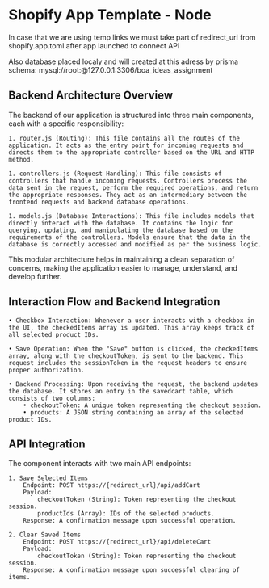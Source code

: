 # Shopify App Template - Node

In case that we are using temp links we must take part of redirect_url from shopify.app.toml after app launched to connect API

Also database placed localy and will created at this adress by prisma schema: mysql://root:@127.0.0.1:3306/boa_ideas_assignment


## Backend Architecture Overview

The backend of our application is structured into three main components, each with a specific responsibility:

    1. router.js (Routing): This file contains all the routes of the application. It acts as the entry point for incoming requests and directs them to the appropriate controller based on the URL and HTTP method.

    1. controllers.js (Request Handling): This file consists of controllers that handle incoming requests. Controllers process the data sent in the request, perform the required operations, and return the appropriate responses. They act as an intermediary between the frontend requests and backend database operations.

    1. models.js (Database Interactions): This file includes models that directly interact with the database. It contains the logic for querying, updating, and manipulating the database based on the requirements of the controllers. Models ensure that the data in the database is correctly accessed and modified as per the business logic.

This modular architecture helps in maintaining a clean separation of concerns, making the application easier to manage, understand, and develop further.

## Interaction Flow and Backend Integration

    • Checkbox Interaction: Whenever a user interacts with a checkbox in the UI, the checkedItems array is updated. This array keeps track of all selected product IDs.

    • Save Operation: When the "Save" button is clicked, the checkedItems array, along with the checkoutToken, is sent to the backend. This request includes the sessionToken in the request headers to ensure proper authorization.

    • Backend Processing: Upon receiving the request, the backend updates the database. It stores an entry in the savedcart table, which consists of two columns:
        • checkoutToken: A unique token representing the checkout session.
        • products: A JSON string containing an array of the selected product IDs.

## API Integration

The component interacts with two main API endpoints:

    1. Save Selected Items
        Endpoint: POST https://{redirect_url}/api/addCart
        Payload:
            checkoutToken (String): Token representing the checkout session.
            productIds (Array): IDs of the selected products.
        Response: A confirmation message upon successful operation.

    2. Clear Saved Items
        Endpoint: POST https://{redirect_url}/api/deleteCart
        Payload:
            checkoutToken (String): Token representing the checkout session.
        Response: A confirmation message upon successful clearing of items.

